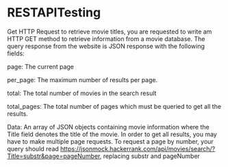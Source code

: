 # RESTAPITesting
Get HTTP Request to retrieve movie titles, you are requested to write am HTTP GET method to retrieve information from a movie database.
The query response from the website is JSON response with the following fields:

page: The current page

per_page: The maximum number of results per page.

total: The total number of movies in the search result

total_pages: The total number of pages which must be queried to get all the results.

Data: An array of JSON objects containing movie information where the Title field denotes the title of the movie. In order to get all results, you may have to make 
multiple page requests. To request a page by number, your query should read https://jsonmock.hackerrank.com/api/movies/search/?Title=substr&page=pageNumber, 
replacing substr and pageNumber
